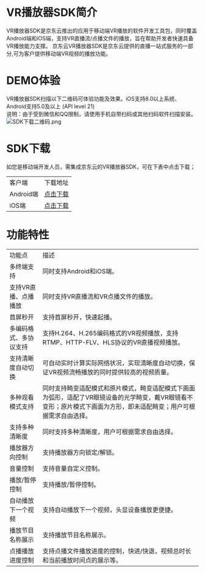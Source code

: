 # VR播放器SDK简介

 VR播放器SDK是京东云推出的应用于移动端VR播放的软件开发工具包，同时覆盖Android端和iOS端，支持VR直播流/点播文件的播放，旨在帮助开发者快速具备VR播放能力支撑。
 京东云VR播放器SDK是京东云提供的直播一站式服务的一部分,可为客户提供移动端VR视频的播放功能。

# DEMO体验

VR播放器SDK扫描以下二维码可体验功能及效果。iOS支持8.0以上系统、Android支持5.0及以上 (API level 21)  
说明：由于受到微信和QQ限制，请使用手机自带扫码或其他扫码软件扫描安装。<br />
![SDK下载二维码.png](https://github.com/jdcloudcom/cn/blob/cn-VR-Cloud-Services/image/VR-Cloud-Services/VR%E6%92%AD%E6%94%BE%E5%99%A8DEMO%E4%BA%8C%E7%BB%B4%E7%A0%81.png)

# SDK下载

如您是移动端开发人员，需集成京东云的VR播放器SDK，可在下表中点击下载；   

<table>
<tr>
    <td>客户端</td>
    <td>下载地址</td>
</tr>
<tr>
    <td>Android端</td>
    <td><a href="https://zhanghao274.s3.cn-north-1.jdcloud-oss.com/VR/Android/jdcvrplayer.jar">点击下载</a><br/> </td>
</tr>
<tr>
    <td>iOS端</td>
    <td><a href="https://zhanghao274.s3.cn-north-1.jdcloud-oss.com/VR/iOS/VR-SDK-1.2.zip">点击下载</a><br/> </td>
</tr>                
</table>

# 功能特性

<table>
<tr>
    <td>功能点</td>
    <td>描述</td>
</tr>
<tr>
    <td>多终端支持</td>
    <td>同时支持Android和iOS端。</td>
</tr>
<tr>
    <td>支持VR直播、点播播放</td>
    <td>同时支持VR直播流和VR点播文件的播放。</td>
</tr>
<tr>
    <td>首屏秒开</td>
    <td>支持首屏秒开，快速起播。</td>
</tr> 
<tr>
    <td>多编码格式、多协议支持</td>
    <td>支持H.264、H.265编码格式的VR视频播放，支持RTMP、HTTP-FLV、HLS协议的VR直播视频播放。</td>
</tr> 
<tr>
    <td>支持清晰度自动切换</td>
    <td>可自动实时计算实际网络状况，实现清晰度自动切换，保证VR视频流畅播放的同时提供较高的视频质量。</td>
</tr>
<tr>
    <td>多种观看模式支持</td>
    <td>同时支持畸变适配模式和原片模式，畸变适配模式下画面为弧形，适配了VR眼镜设备的光学畸变，戴VR眼镜看不变形；原片模式下画面为方形，即未适配畸变；用户可根据需求自由选择。</td>
</tr> 
<tr>
    <td>支持多种清晰度</td>
    <td>同时支持多种清晰度，用户可根据需求自由选择。</td>
</tr>
<tr>
    <td>播放器方向控制</td>
    <td>支持播放器方向锁定/解锁。</td>
</tr>
<tr>
    <td>音量控制</td>
    <td>支持音量自定义控制。</td>
</tr>     
<tr>
    <td>播放/暂停控制</td>
    <td>支持播放/暂停控制。</td>
</tr> 
<tr>
    <td>自动播放下一个视频</td>
    <td>支持自动播放下一个视频，头显设备播放更便捷。</td>
</tr>
<tr>
    <td>播放节目名称展示</td>
    <td>支持播放节目名称展示。</td>
</tr>
<tr>
    <td>点播播放进度控制</td>
    <td>支持点播文件播放进度的控制，快进/快退，视频总时长和当前播放时间点的展示等。</td>
</tr>                
</table>
